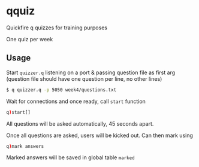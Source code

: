# qquiz

Quickfire q quizzes for training purposes

One quiz per week

## Usage

Start `quizzer.q` listening on a port & passing question file as first arg (question file should
have one question per line, no other lines)

```bash
$ q quizzer.q -p 5050 week4/questions.txt
```

Wait for connections and once ready, call `start` function

```q
q)start[]
```

All questions will be asked automatically, 45 seconds apart.

Once all questions are asked, users will be kicked out. Can then mark using

```q
q)mark answers
```

Marked answers will be saved in global table `marked`
